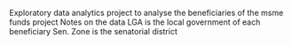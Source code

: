 Exploratory data analytics project to analyse the beneficiaries of the msme funds project
Notes on the data
LGA is the local government of each beneficiary
Sen. Zone is the senatorial district

